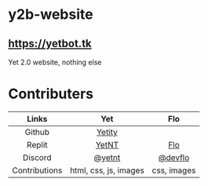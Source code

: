 # y2b-website
## https://yetbot.tk

Yet 2.0 website, nothing else

# Contributers
|     Links     |                            Yet                            |                             Flo                            |
|:-------------:|:---------------------------------------------------------:|:----------------------------------------------------------:|
| Github        | [Yetity](https://github.com/Yetity)                       |                                                            |
| Replit        | [YetNT](https://replit.com/@hlonipoole692)                | [Flo](https://link)                                        |
| Discord       | [@yetnt](https://discordapp.com/users/671549251024584725) | [@devflo](https://discordapp.com/users/745271655072268318) |
| Contributions | html, css, js, images                                     | css, images                                                |